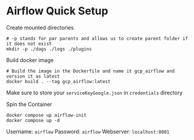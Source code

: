 # Airflow Quick Setup

Create mounted directories

    # -p stands for par parents and allows us to create parent folder if it does not exist
    mkdir -p ./dags ./logs ./plugins

Build docker image

    # Build the image in the Dockerfile and name it gcp_airflow and version it as latest
    docker build . --tag gcp_airflow:latest

Make sure to store your `serviceKeyGoogle.json` in `credentials` directory

Spin the Container

    docker compose up airflow-init
    docker compose up -d

Username: `airflow`
Password: `airflow`
Webserver: `localhost:8081`
